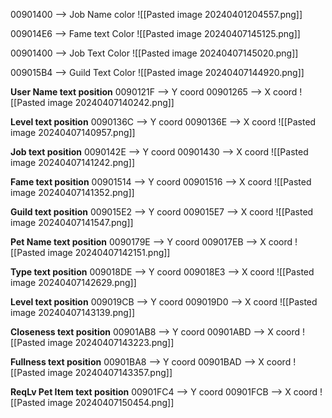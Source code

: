 
00901400 --> Job Name color
![[Pasted image 20240401204557.png]]

009014E6 --> Fame text Color
![[Pasted image 20240407145125.png]]

00901400 --> Job Text Color
![[Pasted image 20240407145020.png]]

009015B4 --> Guild Text Color
![[Pasted image 20240407144920.png]]


**User Name text position**
0090121F --> Y coord 
00901265 --> X coord 
![[Pasted image 20240407140242.png]]

**Level text position**
0090136C --> Y coord 
0090136E --> X coord 
![[Pasted image 20240407140957.png]]

**Job text position**
0090142E --> Y coord 
00901430 --> X coord 
![[Pasted image 20240407141242.png]]

**Fame text position**
00901514 --> Y coord 
00901516 --> X coord 
![[Pasted image 20240407141352.png]]

**Guild text position**
009015E2 --> Y coord 
009015E7 --> X coord 
![[Pasted image 20240407141547.png]]

**Pet Name text position**
0090179E --> Y coord 
009017EB --> X coord 
![[Pasted image 20240407142151.png]]

**Type text position**
009018DE --> Y coord 
009018E3 --> X coord 
![[Pasted image 20240407142629.png]]

**Level text position**
009019CB --> Y coord 
009019D0 --> X coord 
![[Pasted image 20240407143139.png]]

**Closeness text position**
00901AB8 --> Y coord 
00901ABD --> X coord 
![[Pasted image 20240407143223.png]]

**Fullness text position**
00901BA8 --> Y coord 
00901BAD --> X coord 
![[Pasted image 20240407143357.png]]

**ReqLv Pet Item text position**
00901FC4 --> Y coord 
00901FCB --> X coord 
![[Pasted image 20240407150454.png]]

